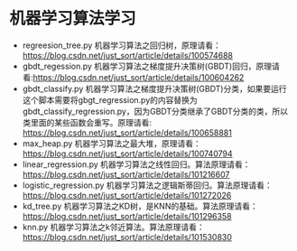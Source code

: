 # 机器学习算法学习

- regreesion_tree.py 机器学习算法之回归树，原理请看：https://blog.csdn.net/just_sort/article/details/100574688
- gbdt_regession.py 机器学习算法之梯度提升决策树(GBDT)回归，原理请看:https://blog.csdn.net/just_sort/article/details/100604262
- gbdt_classify.py 机器学习算法之梯度提升决策树(GBDT)分类，如果要运行这个脚本需要将gbgt_regression.py的内容替换为gbdt_classify_regression.py，因为GBDT分类继承了GBDT分类的类，所以类里面的某些函数会重写。原理请看: https://blog.csdn.net/just_sort/article/details/100658881
- max_heap.py 机器学习算法之最大堆，原理请看：https://blog.csdn.net/just_sort/article/details/100740794
- linear_regression.py 机器学习算法之线性回归。算法原理请看：https://blog.csdn.net/just_sort/article/details/101216607
- logistic_regression.py 机器学习算法之逻辑斯蒂回归。算法原理请看：https://blog.csdn.net/just_sort/article/details/101272026
- kd_tree.py 机器学习算法之KD树，是KNN的基础。算法原理请看：https://blog.csdn.net/just_sort/article/details/101296358
- knn.py 机器学习算法之k邻近算法。算法原理请看：https://blog.csdn.net/just_sort/article/details/101530830

